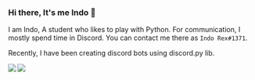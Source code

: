 ### Hi there, It's me Indo 👋

I am Indo, A student who likes to play with Python.
For communication, I mostly spend time in Discord. You can contact me there as `Indo Rex#1371`.

Recently, I have been creating discord bots using discord.py lib.


<img align="left" src="https://github-readme-stats.vercel.app/api?username=Indominus-Rexian&count_private=true&line_height=21&show_icons=true&hide_border=true&theme=synthwave"/>
<img align="left" src="https://github-readme-stats.vercel.app/api/top-langs/?username=Indominus-Rexian&layout=compact&card_width=250&hide_border=true&theme=midnight-purple"/>
